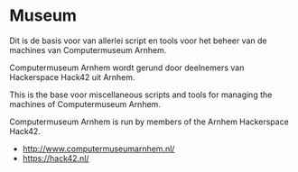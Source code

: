 Museum
======

Dit is de basis voor van allerlei script en tools voor het beheer van de machines van
Computermuseum Arnhem.

Computermuseum Arnhem wordt gerund door deelnemers van Hackerspace Hack42 uit Arnhem.

This is the base voor miscellaneous scripts and tools for managing the machines of 
Computermuseum Arnhem.

Computermuseum Arnhem is run by members of the Arnhem Hackerspace Hack42.

- http://www.computermuseumarnhem.nl/
- https://hack42.nl/

